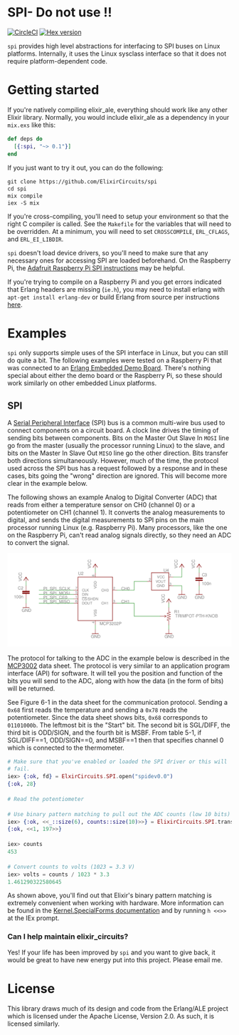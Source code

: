 # SPI- Do not use !!

[![CircleCI](https://circleci.com/gh/ElixirCircuits/spi.svg?style=svg)](https://circleci.com/gh/ElixirCircuits/spi)
[![Hex version](https://img.shields.io/hexpm/v/spi.svg "Hex version")](https://hex.pm/packages/spi)

`spi` provides high level abstractions for interfacing to SPI buses on Linux
platforms. Internally, it uses the Linux sysclass interface so that it does not
require platform-dependent code.

# Getting started

If you're natively compiling elixir_ale, everything should work like any other
Elixir library. Normally, you would include elixir_ale as a dependency in your
`mix.exs` like this:

```elixir
def deps do
  [{:spi, "~> 0.1"}]
end
```

If you just want to try it out, you can do the following:

```shell
git clone https://github.com/ElixirCircuits/spi
cd spi
mix compile
iex -S mix
```

If you're cross-compiling, you'll need to setup your environment so that the
right C compiler is called. See the `Makefile` for the variables that will need
to be overridden. At a minimum, you will need to set `CROSSCOMPILE`,
`ERL_CFLAGS`, and `ERL_EI_LIBDIR`.

`spi` doesn't load device drivers, so you'll need to make sure that any
necessary ones for accessing SPI are loaded beforehand. On the Raspberry
Pi, the [Adafruit Raspberry Pi SPI
instructions](https://learn.adafruit.com/adafruits-raspberry-pi-lesson-4-gpio-setup/configuring-spi)
may be helpful.

If you're trying to compile on a Raspberry Pi and you get errors indicated that Erlang headers are missing
(`ie.h`), you may need to install erlang with `apt-get install
erlang-dev` or build Erlang from source per instructions [here](http://elinux.org/Erlang).

# Examples

`spi` only supports simple uses of the SPI interface in
Linux, but you can still do quite a bit. The following examples were tested on a
Raspberry Pi that was connected to an [Erlang Embedded Demo
Board](http://solderpad.com/omerk/erlhwdemo/). There's nothing special about
either the demo board or the Raspberry Pi, so these should work similarly on
other embedded Linux platforms.

## SPI

A [Serial Peripheral Interface](https://en.wikipedia.org/wiki/Serial_Peripheral_Interface_Bus)
(SPI) bus is a common multi-wire bus used to connect components on a circuit
board. A clock line drives the timing of sending bits between components. Bits
on the Master Out Slave In `MOSI` line go from the master (usually the
processor running Linux) to the slave, and bits on the Master In Slave Out
`MISO` line go the other direction. Bits transfer both directions
simultaneously. However, much of the time, the protocol used across the SPI
bus has a request followed by a response and in these cases, bits going the
"wrong" direction are ignored. This will become more clear in the example below.

The following shows an example Analog to Digital Converter (ADC) that
reads from either a temperature sensor on CH0 (channel 0) or a potentiometer on
CH1 (channel 1). It converts the analog measurements to digital, and sends the
digital measurements to SPI pins on the main processor running Linux (e.g.
Raspberry Pi). Many processors, like the one on the Raspberry Pi, can't read
analog signals directly, so they need an ADC to convert the signal.

![SPI schematic](assets/images/schematic-adc.png)

The protocol for talking to the ADC in the example below is described in the
[MCP3002](http://www.microchip.com/wwwproducts/en/MCP3002) data sheet. The
protocol is very similar to an application program interface (API) for
software. It will tell you the position and function of the bits you will send
to the ADC, along with how the data (in the form of bits)
will be returned.

See Figure 6-1 in the data sheet for the communication protocol. Sending a
`0x68` first reads the temperature and sending a `0x78` reads the
potentiometer. Since the data sheet shows bits, `0x68` corresponds to `01101000b`.
The leftmost bit is the "Start" bit. The second bit is SGL/DIFF, the third
bit is ODD/SIGN, and the fourth bit is MSBF. From table 5-1, if SGL/DIFF==1,
ODD/SIGN==0, and MSBF==1 then that specifies channel 0 which is connected to
the thermometer.

```elixir
# Make sure that you've enabled or loaded the SPI driver or this will
# fail.
iex> {:ok, fd} = ElxirCircuits.SPI.open("spidev0.0")
{:ok, 28}

# Read the potentiometer

# Use binary pattern matching to pull out the ADC counts (low 10 bits)
iex> {:ok, <<_::size(6), counts::size(10)>>} = ElixirCircuits.SPI.transfer(fd, <<0x78, 0x00>>)
{:ok, <<1, 197>>}

iex> counts
453

# Convert counts to volts (1023 = 3.3 V)
iex> volts = counts / 1023 * 3.3
1.461290322580645
```

As shown above, you'll find out that Elixir's binary pattern matching is
extremely convenient when working with hardware. More information can be
found in the [Kernel.SpecialForms documentation](https://hexdocs.pm/elixir/Kernel.SpecialForms.html#%3C%3C%3E%3E/1)
and by running `h <<>>` at the IEx prompt.



### Can I help maintain elixir_circuits?

Yes! If your life has been improved by `spi` and you want to give back,
it would be great to have new energy put into this project. Please email me.

# License

This library draws much of its design and code from the Erlang/ALE project which
is licensed under the Apache License, Version 2.0. As such, it is licensed
similarly.
